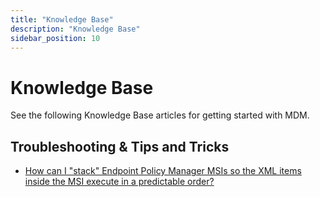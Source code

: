 ```yaml
---
title: "Knowledge Base"
description: "Knowledge Base"
sidebar_position: 10
---
```


# Knowledge Base

See the following Knowledge Base articles for getting started with MDM.

## Troubleshooting & Tips and Tricks

- [How can I "stack" Endpoint Policy Manager MSIs so the XML items inside the MSI execute in a predictable order?](/docs/endpointpolicymanager/gettingstarted/mdm/knowledgebase/troubleshooting/stackmsi.md)
